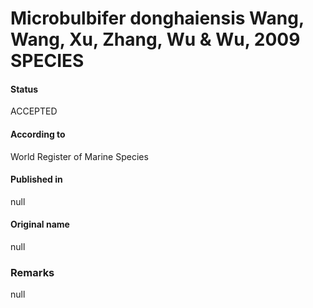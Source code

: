 # Microbulbifer donghaiensis Wang, Wang, Xu, Zhang, Wu & Wu, 2009 SPECIES

#### Status
ACCEPTED

#### According to
World Register of Marine Species

#### Published in
null

#### Original name
null

### Remarks
null